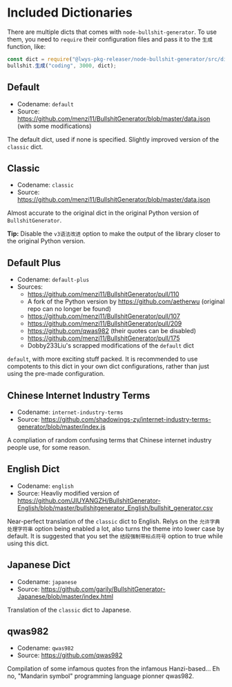 # Included Dictionaries

There are multiple dicts that comes with `node-bullshit-generator`.
To use them, you need to `require` their configuration files and pass it to the `生成` function, like:

```javascript
const dict = require("@lwys-pkg-releaser/node-bullshit-generator/src/dict/{codename}/配置.js");
bullshit.生成("coding", 3000, dict);
```

## Default

-   Codename: `default`
-   Source: https://github.com/menzi11/BullshitGenerator/blob/master/data.json (with some modifications)

The default dict, used if none is specified. Slightly improved version of the `classic` dict.

## Classic

-   Codename: `classic`
-   Source: https://github.com/menzi11/BullshitGenerator/blob/master/data.json

Almost accurate to the original dict in the original Python version of `BullshitGenerator`.

**Tip:** Disable the `v3语法改进` option to make the output of the library closer to the original Python version.

## Default Plus

-   Codename: `default-plus`
-   Sources:
    -   https://github.com/menzi11/BullshitGenerator/pull/110
    -   A fork of the Python version by https://github.com/aetherwu (original repo can no longer be found)
    -   https://github.com/menzi11/BullshitGenerator/pull/107
    -   https://github.com/menzi11/BullshitGenerator/pull/209
    -   https://github.com/qwas982 (their quotes can be disabled)
    -   https://github.com/menzi11/BullshitGenerator/pull/175
    -   Dobby233Liu's scrapped modifications of the `default` dict

`default`, with more exciting stuff packed.
It is recommended to use compotents to this dict in your own dict configurations, rather than just using the pre-made configuration.

## Chinese Internet Industry Terms

-   Codename: `internet-industry-terms`
-   Source: https://github.com/shadowings-zy/internet-industry-terms-generator/blob/master/index.js

A compliation of random confusing terms that Chinese internet industry people use, for some reason.

## English Dict

-   Codename: `english`
-   Source: Heavliy modified version of https://github.com/JIUYANGZH/BullshitGenerator-English/blob/master/bullshitgenerator_English/bullshit_generator.csv

Near-perfect translation of the `classic` dict to English. Relys on the `允许字典处理字符串` option being enabled a lot, also turns the theme into lower case by default. It is suggested that you set the `结段强制带标点符号` option to true while using this dict.

## Japanese Dict

-   Codename: `japanese`
-   Source: https://github.com/garily/BullshitGenerator-Japanese/blob/master/index.html

Translation of the `classic` dict to Japanese.

## qwas982

-   Codename: `qwas982`
-   Source: https://github.com/qwas982

Compilation of some infamous quotes fron the infamous Hanzi-based... Eh no, "Mandarin symbol" programming language pionner qwas982.
